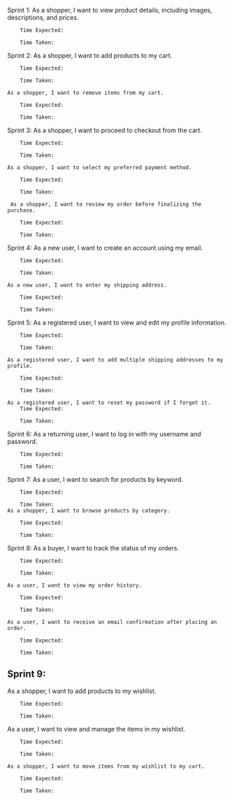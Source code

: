 Sprint 1: 
    As a shopper, I want to view product details, including images, descriptions, and prices.

        Time Expected:

        Time Taken:


Sprint 2:
    As a shopper, I want to add products to my cart.

        Time Expected:

        Time Taken:
    
    As a shopper, I want to remove items from my cart.

        Time Expected:

        Time Taken:

Sprint 3: 
    As a shopper, I want to proceed to checkout from the cart.

        Time Expected:

        Time Taken:
    
    As a shopper, I want to select my preferred payment method.

        Time Expected:

        Time Taken:
    
     As a shopper, I want to review my order before finalizing the purchase.

        Time Expected:

        Time Taken:
Sprint 4: 
    As a new user, I want to create an account using my email.

        Time Expected:

        Time Taken:
    
    As a new user, I want to enter my shipping address.

        Time Expected:

        Time Taken:
    
Sprint 5:
    As a registered user, I want to view and edit my profile information.

        Time Expected:

        Time Taken:

    As a registered user, I want to add multiple shipping addresses to my profile.

        Time Expected:

        Time Taken:
    
    As a registered user, I want to reset my password if I forget it.
        Time Expected:

        Time Taken:

Sprint 6:
    As a returning user, I want to log in with my username and password.

        Time Expected:

        Time Taken:

Sprint 7:
    As a user, I want to search for products by keyword.

        Time Expected:

        Time Taken:
    As a shopper, I want to browse products by category.

        Time Expected:

        Time Taken:

Sprint 8:
    As a buyer, I want to track the status of my orders.

        Time Expected:

        Time Taken:

    As a user, I want to view my order history.
    
        Time Expected:

        Time Taken:

    As a user, I want to receive an email confirmation after placing an order.

        Time Expected:

        Time Taken:

## Sprint 9:
As a shopper, I want to add products to my wishlist.

        Time Expected:

        Time Taken:

As a user, I want to view and manage the items in my wishlist.

        Time Expected:

        Time Taken:

    As a shopper, I want to move items from my wishlist to my cart.

        Time Expected:

        Time Taken: